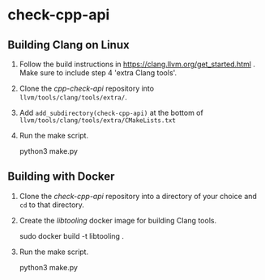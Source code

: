 # check-cpp-api

## Building Clang on Linux

1. Follow the build instructions in https://clang.llvm.org/get_started.html . Make sure to include step 4 'extra Clang tools'.

2. Clone the *cpp-check-api* repository into `llvm/tools/clang/tools/extra/`.

3. Add `add_subdirectory(check-cpp-api)` at the bottom of `llvm/tools/clang/tools/extra/CMakeLists.txt`

4. Run the make script.

    python3 make.py


## Building with Docker

1. Clone the *check-cpp-api* repository into a directory of your choice and `cd` to that directory.

2. Create the *libtooling* docker image for building Clang tools.

    sudo docker build -t libtooling .

3. Run the make script.

    python3 make.py




